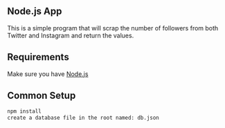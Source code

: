 ## Node.js App

This is a simple program that will scrap the number of followers from both Twitter and Instagram and return the values.

## Requirements

Make sure you have [Node.js](http://nodejs.org/)

## Common Setup

```sh
npm install
create a database file in the root named: db.json
```